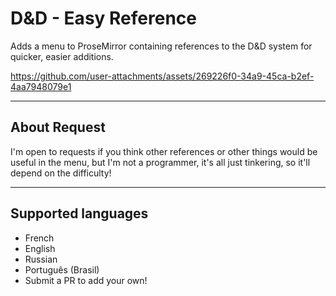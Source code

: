 # D&D - Easy Reference
Adds a menu to ProseMirror containing references to the D&D system for quicker, easier additions.

https://github.com/user-attachments/assets/269226f0-34a9-45ca-b2ef-4aa7948079e1

---

## About Request
I'm open to requests if you think other references or other things would be useful in the menu, but I'm not a programmer, it's all just tinkering, so it'll depend on the difficulty!

---

## Supported languages
- French
- English
- Russian
- Português (Brasil)
- Submit a PR to add your own!
